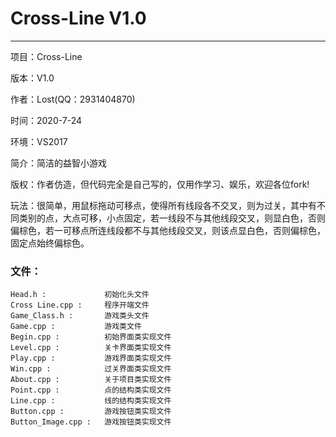 # Cross-Line V1.0
---
项目：Cross-Line

版本：V1.0

作者：Lost(QQ：2931404870)

时间：2020-7-24

环境：VS2017

简介：简洁的益智小游戏

版权：作者仿造，但代码完全是自己写的，仅用作学习、娱乐，欢迎各位fork!

玩法：很简单，用鼠标拖动可移点，使得所有线段各不交叉，则为过关，其中有不同类别的点，大点可移，小点固定，若一线段不与其他线段交叉，则显白色，否则偏棕色，若一可移点所连线段都不与其他线段交叉，则该点显白色，否则偏棕色，固定点始终偏棕色。
### 文件：
~~~
Head.h :             初始化头文件
Cross Line.cpp :     程序开端文件
Game_Class.h :       游戏类头文件
Game.cpp :           游戏类文件
Begin.cpp :          初始界面类实现文件
Level.cpp :          关卡界面类实现文件
Play.cpp :           游戏界面类实现文件
Win.cpp :            过关界面类实现文件
About.cpp :          关于项目类实现文件
Point.cpp :          点的结构类实现文件
Line.cpp :           线的结构类实现文件
Button.cpp :         游戏按钮类实现文件
Button_Image.cpp :   游戏按钮类实现文件
~~~